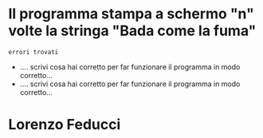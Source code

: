 # Il programma stampa a schermo "n" volte la stringa "Bada come la fuma"
` errori trovati `
* .... scrivi cosa hai corretto per far funzionare il programma in modo corretto...
* .... scrivi cosa hai corretto per far funzionare il programma in modo corretto...
# Lorenzo Feducci 
